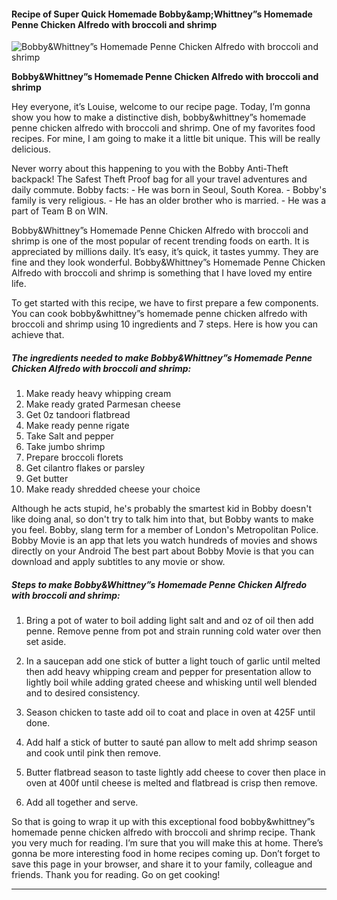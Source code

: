             

#### Recipe of Super Quick Homemade Bobby&amp;amp;Whittney”s Homemade Penne Chicken Alfredo with broccoli and shrimp

![Bobby&amp;Whittney”s Homemade Penne Chicken Alfredo with broccoli and shrimp](https://img-global.cpcdn.com/recipes/08f34c50e8a1394c/751x532cq70/bobbywhittneys-homemade-penne-chicken-alfredo-with-broccoli-and-shrimp-recipe-main-photo.jpg)

**Bobby&amp;Whittney”s Homemade Penne Chicken Alfredo with broccoli and shrimp**

Hey everyone, it’s Louise, welcome to our recipe page. Today, I’m gonna show you how to make a distinctive dish, bobby&whittney”s homemade penne chicken alfredo with broccoli and shrimp. One of my favorites food recipes. For mine, I am going to make it a little bit unique. This will be really delicious.

Never worry about this happening to you with the Bobby Anti-Theft backpack! The Safest Theft Proof bag for all your travel adventures and daily commute. Bobby facts: - He was born in Seoul, South Korea. - Bobby's family is very religious. - He has an older brother who is married. - He was a part of Team B on WIN.

Bobby&Whittney”s Homemade Penne Chicken Alfredo with broccoli and shrimp is one of the most popular of recent trending foods on earth. It is appreciated by millions daily. It’s easy, it’s quick, it tastes yummy. They are fine and they look wonderful. Bobby&Whittney”s Homemade Penne Chicken Alfredo with broccoli and shrimp is something that I have loved my entire life.

To get started with this recipe, we have to first prepare a few components. You can cook bobby&whittney”s homemade penne chicken alfredo with broccoli and shrimp using 10 ingredients and 7 steps. Here is how you can achieve that.

##### The ingredients needed to make Bobby&Whittney”s Homemade Penne Chicken Alfredo with broccoli and shrimp:

1.  Make ready heavy whipping cream
2.  Make ready grated Parmesan cheese
3.  Get 0z tandoori flatbread
4.  Make ready penne rigate
5.  Take Salt and pepper
6.  Take jumbo shrimp
7.  Prepare broccoli florets
8.  Get cilantro flakes or parsley
9.  Get butter
10.  Make ready shredded cheese your choice

Although he acts stupid, he's probably the smartest kid in Bobby doesn't like doing anal, so don't try to talk him into that, but Bobby wants to make you feel. Bobby, slang term for a member of London's Metropolitan Police. Bobby Movie is an app that lets you watch hundreds of movies and shows directly on your Android The best part about Bobby Movie is that you can download and apply subtitles to any movie or show.

##### Steps to make Bobby&Whittney”s Homemade Penne Chicken Alfredo with broccoli and shrimp:

1.  Bring a pot of water to boil adding light salt and and oz of oil then add penne. Remove penne from pot and strain running cold water over then set aside.
2.  In a saucepan add one stick of butter a light touch of garlic until melted then add heavy whipping cream and pepper for presentation allow to lightly boil while adding grated cheese and whisking until well blended and to desired consistency.

4.  Season chicken to taste add oil to coat and place in oven at 425F until done.
5.  Add half a stick of butter to sauté pan allow to melt add shrimp season and cook until pink then remove.
6.  Butter flatbread season to taste lightly add cheese to cover then place in oven at 400f until cheese is melted and flatbread is crisp then remove.
7.  Add all together and serve.

So that is going to wrap it up with this exceptional food bobby&whittney”s homemade penne chicken alfredo with broccoli and shrimp recipe. Thank you very much for reading. I’m sure that you will make this at home. There’s gonna be more interesting food in home recipes coming up. Don’t forget to save this page in your browser, and share it to your family, colleague and friends. Thank you for reading. Go on get cooking!

* * *
